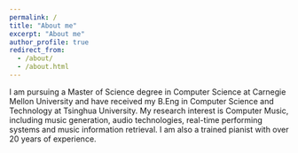 ```yaml
---
permalink: /
title: "About me"
excerpt: "About me"
author_profile: true
redirect_from: 
  - /about/
  - /about.html
---
```


I am pursuing a Master of Science degree in Computer Science at Carnegie Mellon University and have received my B.Eng in Computer Science and Technology at Tsinghua University. My research interest is Computer Music, including music generation, audio technologies, real-time performing systems and music information retrieval. I am also a trained pianist with over 20 years of experience.
